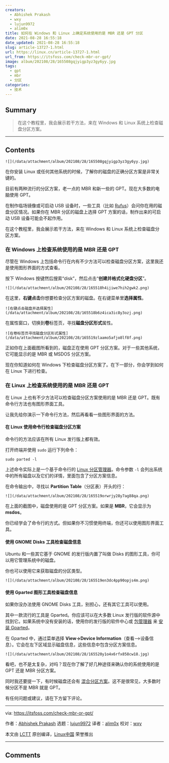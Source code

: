 ```yaml
---
creators:
  - Abhishek Prakash
  - wxy
  - lujun9972
  - alim0x
title: 如何在 Windows 和 Linux 上确定系统使用的是 MBR 还是 GPT 分区
date: 2021-08-28 16:55:18
date_updated: 2021-08-28 16:55:18
slug: article-13727-1.html
url: https://linux.cn/article-13727-1.html
url_from: https://itsfoss.com/check-mbr-or-gpt/
image: album/202108/28/165508gqjyigp3yz3gy6yy.jpg
tags:
  - gpt
  - mbr
  - 分区
categories:
  - 技术
---
```


## Summary

> 在这个教程里，我会展示若干方法，来在 Windows 和 Linux 系统上检查磁盘分区方案。

***

<!-- more -->

## Contents

`![](/data/attachment/album/202108/28/165508gqjyigp3yz3gy6yy.jpg)`

在你安装 Linux 或任何其他系统的时候，了解你的磁盘的正确分区方案是非常关键的。

目前有两种流行的分区方案，老一点的 MBR 和新一些的 GPT。现在大多数的电脑使用 GPT。

在制作临场镜像或可启动 USB 设备时，一些工具（比如 [Rufus](https://rufus.ie/en_US/)）会问你在用的磁盘分区情况。如果你在 MBR 分区的磁盘上选择 GPT 方案的话，制作出来的可启动 USB 设备可能会不起作用。

在这个教程里，我会展示若干方法，来在 Windows 和 Linux 系统上检查磁盘分区方案。

### 在 Windows 上检查系统使用的是 MBR 还是 GPT

尽管在 Windows 上包括命令行在内有不少方法可以检查磁盘分区方案，这里我还是使用图形界面的方式查看。

按下 Windows 按键然后搜索“disk”，然后点击“**创建并格式化硬盘分区**”。

`![](/data/attachment/album/202108/28/165518h4ijiwe7hih2gwk2.png)`

在这里，**右键点击**你想要检查分区方案的磁盘。在右键菜单里**选择属性**。

`![右键点击磁盘并选择属性](/data/attachment/album/202108/28/165518b6z4ica3ic8y3ozj.png)`

在属性窗口，切换到**卷**标签页，寻找**磁盘分区形式**属性。

`![在卷标签页寻找磁盘分区形式属性](/data/attachment/album/202108/28/165519zlaamo5afjo8lf8f.png)`

正如你在上面截图所看到的，磁盘正在使用 GPT 分区方案。对于一些其他系统，它可能显示的是 MBR 或 MSDOS 分区方案。

现在你知道如何在 Windows 下检查磁盘分区方案了。在下一部分，你会学到如何在 Linux 下进行检查。

### 在 Linux 上检查系统使用的是 MBR 还是 GPT

在 Linux 上也有不少方法可以检查磁盘分区方案使用的是 MBR 还是 GPT。既有命令行方法也有图形界面工具。

让我先给你演示一下命令行方法，然后再看看一些图形界面的方法。

#### 在 Linux 使用命令行检查磁盘分区方案

命令行的方法应该在所有 Linux 发行版上都有效。

打开终端并使用 `sudo` 运行下列命令：

```shell
sudo parted -l
```

上述命令实际上是一个基于命令行的 [Linux 分区管理器](https://itsfoss.com/partition-managers-linux/)。命令参数 `-l` 会列出系统中的所有磁盘以及它们的详情，里面包含了分区方案信息。

在命令输出中，寻找以 **Partition Table**（分区表）开头的行：

`![](/data/attachment/album/202108/28/165519orwrjy28y7ag88qa.png)`

在上面的截图中，磁盘使用的是 GPT 分区方案。如果是 **MBR**，它会显示为 **msdos**。

你已经学会了命令行的方式。但如果你不习惯使用终端，你还可以使用图形界面工具。

#### 使用 GNOME Disks 工具检查磁盘信息

Ubuntu 和一些其它基于 GNOME 的发行版内置了叫做 Disks 的图形工具，你可以用它管理系统中的磁盘。

你也可以使用它来获取磁盘的分区类型。

`![](/data/attachment/album/202108/28/165519en3dc4pp90opjs4m.png)`

#### 使用 Gparted 图形工具检查磁盘信息

如果你没办法使用 GNOME Disks 工具，别担心，还有其它工具可以使用。

其中一款流行的工具是 Gparted。你应该可以在大多数 Linux 发行版的软件源中找到它。如果系统中没有安装的话，使用你的发行版的软件中心或 [包管理器](https://itsfoss.com/package-manager/) 来 [安装 Gparted](https://itsfoss.com/gparted/)。

在 Gparted 中，通过菜单选择 **View->Device Information**（查看—>设备信息）。它会在左下区域显示磁盘信息，这些信息中包含分区方案信息。

`![](/data/attachment/album/202108/28/165520y1o4x6rfx858cw18.jpg)`

看吧，也不是太复杂，对吗？现在你了解了好几种途径来确认你的系统使用的是 GPT 还是 MBR 分区方案。

同时我还要提一下，有时候磁盘还会有 [混合分区方案](https://www.rodsbooks.com/gdisk/hybrid.html)。这不是很常见，大多数时候分区不是 MBR 就是 GPT。

有任何问题或建议，请在下方留下评论。

---

via: <https://itsfoss.com/check-mbr-or-gpt/>

作者：[Abhishek Prakash](https://itsfoss.com/author/abhishek/) 选题：[lujun9972](https://github.com/lujun9972) 译者：[alim0x](https://github.com/alim0x) 校对：[wxy](https://github.com/wxy)

本文由 [LCTT](https://github.com/LCTT/TranslateProject) 原创编译，[Linux中国](https://linux.cn/) 荣誉推出

***

## Comments
